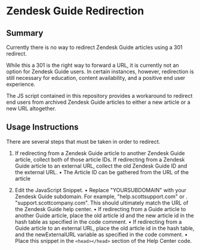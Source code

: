 # Zendesk Guide Redirection

## Summary
Currently there is no way to redirect Zendesk Guide articles using a 301 redirect. 

While this a 301 is the right way to forward a URL, it is currently not an option for Zendesk Guide users. In certain instances, however, redirection is still necessary for education, content availability, and a positive end user experience.

The JS script contained in this repository provides a workaround to redirect end users from archived Zendesk Guide articles to either a new article or a new URL altogether.

## Usage Instructions
There are several steps that must be taken in order to redirect.
 
 1. If redirecting from a Zendesk Guide article to another Zendesk Guide article, collect both of those article IDs. If redirecting from a Zendesk Guide article to an external URL, collect the old Zendesk Guide ID and the external URL.
     • The Article ID can be gathered from the URL of the article
 
 2. Edit the JavaScript Snippet. 
     • Replace "YOURSUBDOMAIN" with your Zendesk Guide subdomain. For example, "help.scottsupport.com" or .    "support.scottcompany.com". This should ultimately match the URL of the Zendesk Guide help center.
     • If redirecting from a Guide article to another Guide article, place the old article id and the new article id in the hash table as specified in the code comment.
     • If redirecting from a Guide article to an external URL, place the old article id in the hash table, and the newExternalURL variable as specified in the code comment.
     • Place this snippet in the `<head></head>` section of the Help Center code. 
 
 
 
